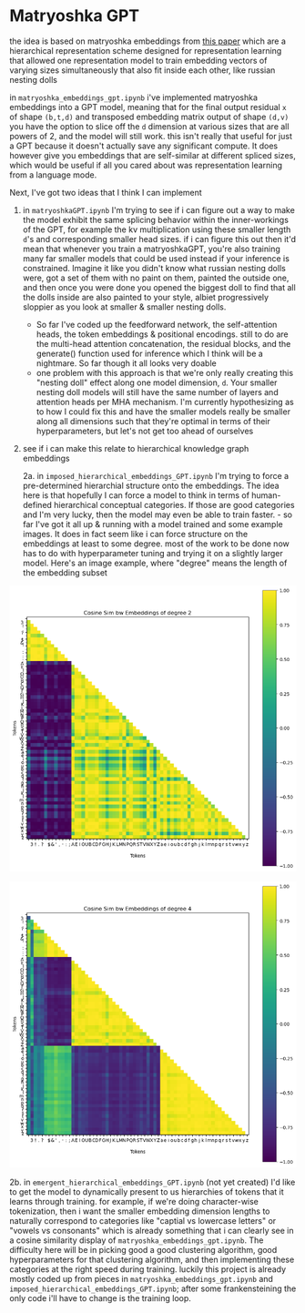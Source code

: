 # Matryoshka GPT
the idea is based on matryoshka embeddings from [this paper](https://arxiv.org/abs/2205.13147) which are a hierarchical representation scheme designed for representation learning that allowed one representation model to train embedding vectors of varying sizes simultaneously that also fit inside each other, like russian nesting dolls


in `matryoshka_embeddings_gpt.ipynb` i've implemented matryoshka embeddings into a GPT model, meaning that for the final output residual `x` of shape `(b,t,d)` and transposed embedding matrix output of shape `(d,v)` you have the option to slice off the `d` dimension at various sizes that are all powers of 2, and the model will still work. this isn't really that useful for just a GPT because it doesn't actually save any significant compute. It does however give you embeddings that are self-similar at different spliced sizes, which would be useful if all you cared about was representation learning from a language mode.


Next, I've got two ideas that I think I can implement

1. in `matryoshkaGPT.ipynb` I'm trying to see if i can figure out a way to make the model exhibit the same splicing behavior within the inner-workings of the GPT, for example the kv multiplication using these smaller length `d`'s and corresponding smaller head sizes. if i can figure this out then it'd mean that whenever you train a matryoshkaGPT, you're also training many far smaller models that could be used instead if your inference is constrained. Imagine it like you didn't know what russian nesting dolls were, got a set of them with no paint on them, painted the outside one, and then once you were done you opened the biggest doll to find that all the dolls inside are also painted to your style, albiet progressively sloppier as you look at smaller & smaller nesting dolls.
    - So far I've coded up the feedforward network, the self-attention heads, the token embeddings & positional encodings. still to do are the multi-head attention concatenation, the residual blocks, and the generate() function used for inference which I think will be a nightmare. So far though it all looks very doable
    - one problem with this approach is that we're only really creating this "nesting doll" effect along one model dimension, `d`. Your smaller nesting doll models will still have the same number of layers and attention heads per MHA mechanism. I'm currently hypothesizing as to how I could fix this and have the smaller models really be smaller along all dimensions such that they're optimal in terms of their hyperparameters, but let's not get too ahead of ourselves

2. see if i can make this relate to hierarchical knowledge graph embeddings
    
    2a. in `imposed_hierarchical_embeddings_GPT.ipynb` I'm trying to force a pre-determined hierarchial structure onto the embeddings. The idea here is that hopefully I can force a model to think in terms of human-defined hierarchical conceptual categories. If those are good categories and I'm very lucky, then the model may even be able to train faster.
       - so far I've got it all up & running with a model trained and some example images. It does in fact seem like i can force structure on the embeddings at least to some degree. most of the work to be done now has to do with hyperparameter tuning and trying it on a slightly larger model. Here's an image example, where "degree" means the length of the embedding subset

<p align="center">
<img src="./images/imposed_hierarchical_embeddings_GPT_b4_t16_d32_h4_l4_lr0.0003_drop0.2_l2-0.01_min_power1_2024-02-07|23-21-13_symbolsvsletters.png" width="512"/>
</p>

<p align="center">
<img src="./images/imposed_hierarchical_embeddings_GPT_b4_t16_d32_h4_l4_lr0.0003_drop0.2_l2-0.01_min_power1_2024-02-07|23-22-20_endofsentencevsmidsentence&uppercasevslowercase.png" width="512"/>
</p>


2b. in `emergent_hierarchical_embeddings_GPT.ipynb` (not yet created) I'd like to get the model to dynamically present to us hierarchies of tokens that it learns through training. for example, if we're doing character-wise tokenization, then i want the smaller embedding dimension lengths to naturally correspond to categories like "captial vs lowercase letters" or "vowels vs consonants" which is already something that i can clearly see in a cosine similarity display of `matryoshka_embeddings_gpt.ipynb`. The difficulty here will be in picking good a good clustering algorithm, good hyperparameters for that clustering algorithm, and then implementing these categories at the right speed during training. luckily this project is already mostly coded up from pieces in `matryoshka_embeddings_gpt.ipynb` and `imposed_hierarchical_embeddings_GPT.ipynb`; after some frankensteining the only code i'll have to change is the training loop.
